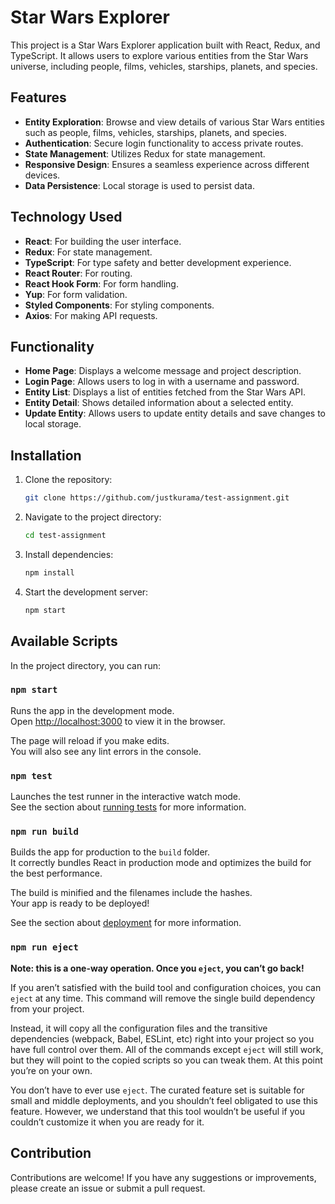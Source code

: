 # Star Wars Explorer

This project is a Star Wars Explorer application built with React, Redux, and TypeScript. It allows users to explore various entities from the Star Wars universe, including people, films, vehicles, starships, planets, and species.

## Features

- **Entity Exploration**: Browse and view details of various Star Wars entities such as people, films, vehicles, starships, planets, and species.
- **Authentication**: Secure login functionality to access private routes.
- **State Management**: Utilizes Redux for state management.
- **Responsive Design**: Ensures a seamless experience across different devices.
- **Data Persistence**: Local storage is used to persist data.

## Technology Used

- **React**: For building the user interface.
- **Redux**: For state management.
- **TypeScript**: For type safety and better development experience.
- **React Router**: For routing.
- **React Hook Form**: For form handling.
- **Yup**: For form validation.
- **Styled Components**: For styling components.
- **Axios**: For making API requests.

## Functionality

- **Home Page**: Displays a welcome message and project description.
- **Login Page**: Allows users to log in with a username and password.
- **Entity List**: Displays a list of entities fetched from the Star Wars API.
- **Entity Detail**: Shows detailed information about a selected entity.
- **Update Entity**: Allows users to update entity details and save changes to local storage.

## Installation

1. Clone the repository:
    ```sh
    git clone https://github.com/justkurama/test-assignment.git
    ```
2. Navigate to the project directory:
    ```sh
    cd test-assignment
    ```
3. Install dependencies:
    ```sh
    npm install
    ```
4. Start the development server:
    ```sh
    npm start
    ```

## Available Scripts

In the project directory, you can run:

### `npm start`

Runs the app in the development mode.\
Open [http://localhost:3000](http://localhost:3000) to view it in the browser.

The page will reload if you make edits.\
You will also see any lint errors in the console.

### `npm test`

Launches the test runner in the interactive watch mode.\
See the section about [running tests](https://facebook.github.io/create-react-app/docs/running-tests) for more information.

### `npm run build`

Builds the app for production to the `build` folder.\
It correctly bundles React in production mode and optimizes the build for the best performance.

The build is minified and the filenames include the hashes.\
Your app is ready to be deployed!

See the section about [deployment](https://facebook.github.io/create-react-app/docs/deployment) for more information.

### `npm run eject`

**Note: this is a one-way operation. Once you `eject`, you can’t go back!**

If you aren’t satisfied with the build tool and configuration choices, you can `eject` at any time. This command will remove the single build dependency from your project.

Instead, it will copy all the configuration files and the transitive dependencies (webpack, Babel, ESLint, etc) right into your project so you have full control over them. All of the commands except `eject` will still work, but they will point to the copied scripts so you can tweak them. At this point you’re on your own.

You don’t have to ever use `eject`. The curated feature set is suitable for small and middle deployments, and you shouldn’t feel obligated to use this feature. However, we understand that this tool wouldn’t be useful if you couldn’t customize it when you are ready for it.

## Contribution

Contributions are welcome! If you have any suggestions or improvements, please create an issue or submit a pull request.
